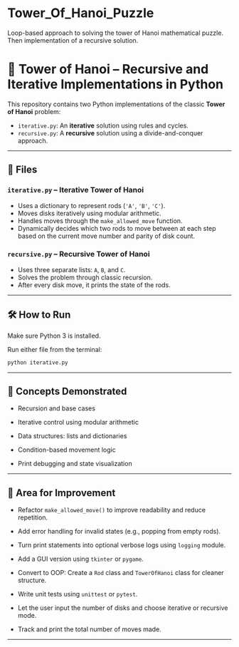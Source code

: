 # Tower_Of_Hanoi_Puzzle
 Loop-based approach to solving the tower of Hanoi mathematical puzzle. Then implementation of a recursive solution.

# 🧠 Tower of Hanoi – Recursive and Iterative Implementations in Python

This repository contains two Python implementations of the classic **Tower of Hanoi** problem:

- `iterative.py`: An **iterative** solution using rules and cycles.
- `recursive.py`: A **recursive** solution using a divide-and-conquer approach.

---

## 📂 Files

### `iterative.py` – Iterative Tower of Hanoi

- Uses a dictionary to represent rods (`'A'`, `'B'`, `'C'`).
- Moves disks iteratively using modular arithmetic.
- Handles moves through the `make_allowed_move` function.
- Dynamically decides which two rods to move between at each step based on the current move number and parity of disk count.

### `recursive.py` – Recursive Tower of Hanoi

- Uses three separate lists: `A`, `B`, and `C`.
- Solves the problem through classic recursion.
- After every disk move, it prints the state of the rods.

---

## 🛠️ How to Run

Make sure Python 3 is installed.

Run either file from the terminal:

```bash
python iterative.py
```
---

## 🚀 Concepts Demonstrated
- Recursion and base cases

- Iterative control using modular arithmetic

- Data structures: lists and dictionaries

- Condition-based movement logic

- Print debugging and state visualization

---

## 🔧 Area for Improvement

 - Refactor `make_allowed_move()` to improve readability and reduce repetition.

 - Add error handling for invalid states (e.g., popping from empty rods).

- Turn print statements into optional verbose logs using `logging` module.

 - Add a GUI version using `tkinter` or `pygame`.

 - Convert to OOP: Create a `Rod` class and `TowerOfHanoi` class for cleaner structure.

 - Write unit tests using `unittest` or `pytest`.

 - Let the user input the number of disks and choose iterative or recursive mode.

 - Track and print the total number of moves made.

---

